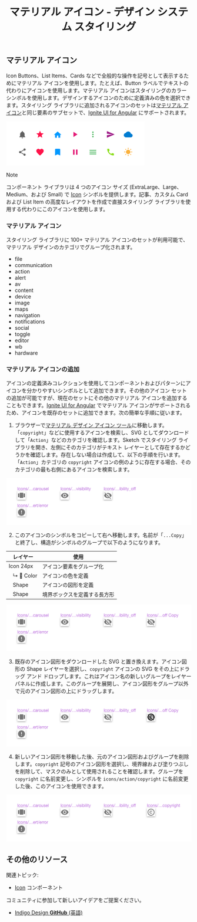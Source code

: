 ﻿---
title: マテリアル アイコン - デザイン システム スタイリング
_description: スタイリングのマテリアル アイコン シンボルはマテリアル デザインの全般的な操作を示すシンボルのコピーです。
_keywords: デザイン システム, Sketch, Ignite UI for Angular, UI ライブラリ, アイコン, マテリアル
_language: ja
---

## マテリアル アイコン

Icon Buttons、List Items、Cards などで全般的な操作を記号として表示するためにマテリアル アイコンを使用します。たとえば、Button ラベルでテキストの代わりにアイコンを使用します。マテリアル アイコンはスタイリングのカラー シンボルを使用します。デザインするアイコンのために定義済みの色を選択できます。スタイリング ライブラリに追加されるアイコンのセットは[マテリアル アイコン](https://material.io/tools/icons/?style=baseline)と同じ要素のサブセットで、[Ignite UI for Angular](https://jp.infragistics.com/products/ignite-ui-angular) にサポートされます。

<img src="../images/icons_demo.png" srcset="../images/icons_demo@2x.png 2x" />

> [!Note]
> コンポーネント ライブラリは 4 つのアイコン サイズ (ExtraLarge、Large、Medium、および Small) で [Icon](../components/icon.md) シンボルを提供します。記事、カスタム Card および List Item の高度なレイアウトを作成で直接スタイリング ライブラリを使用する代わりにこのアイコンを使用します。

### マテリアル アイコン

スタイリング ライブラリに 100+ マテリアル アイコンのセットが利用可能で、マテリアル デザインのカテゴリでグループ化されます。

- file
- communication
- action
- alert
- av
- content
- device
- image
- maps
- navigation
- notifications
- social
- toggle
- editor
- wb
- hardware

### マテリアル アイコンの追加

アイコンの定義済みコレクションを使用してコンポーネントおよびパターンにアイコンを分かりやすいシンボルとして追加できます。その他のアイコン セットの追加が可能ですが、現在のセットにその他のマテリアル アイコンを追加することもできます。[Ignite UI for Angular](https://jp.infragistics.com/products/ignite-ui-angular) でマテリアル アイコンがサポートされるため、アイコンを既存のセットに追加できます。次の簡単な手順に従います。

1.  ブラウザーで[マテリアル デザイン アイコン ツール](https://material.io/tools/icons)に移動します。「`copyright`」などに使用するアイコンを検索し、SVG としてダウンロードして「`Action`」などのカテゴリを確認します。Sketch でスタイリング ライブラリを開き、左側にそのカテゴリがテキスト レイヤーとして存在するかどうかを確認します。存在しない場合は作成して、以下の手順を行います。「`Action`」カテゴリの `copyright` アイコンの例のように存在する場合、そのカテゴリの最も右側にあるアイコンを検索します。

  <img src="../images/icons_add1.png" srcset="../images/icons_add1@2x.png 2x" />

2.  このアイコンのシンボルをコピーして右へ移動します。名前が「`...Copy`」と終了し、構造がシンボルのグループで以下のようになります。

  | レイヤー                | 使用                         |
  | ----------------------- | ---------------------------- |
  | Icon 24px               | アイコン要素をグループ化     |
  | &nbsp;&nbsp; ↳ 🌈 Color | アイコンの色を定義           |
  | &nbsp;&nbsp; Shape      | アイコンの図形を定義         |
  | &nbsp;&nbsp; Shape      | 境界ボックスを定義する長方形 |

  <img src="../images/icons_add2.png" srcset="../images/icons_add2@2x.png 2x" />

3.  既存のアイコン図形をダウンロードした SVG と置き換えます。アイコン図形の Shape レイヤーを選択し、`copyright` アイコンの SVG をその上にドラッグ アンド ドロップします。これはアイコン名の新しいグループをレイヤー パネルに作成します。このグループを展開し、アイコン図形をグループ以外で元のアイコン図形の上にドラッグします。

  <img src="../images/icons_add3.png" srcset="../images/icons_add3@2x.png 2x" />

4.  新しいアイコン図形を移動した後、元のアイコン図形およびグループを削除します。`copyright` 記号のアイコン図形を選択し、境界線および塗りつぶしを削除して、マスクのみとして使用されることを確認します。グループを `copyright` に名前変更し、シンボルを `icons/action/copyright` に名前変更した後、このアイコンを使用できます。

  <img src="../images/icons_add4.png" srcset="../images/icons_add4@2x.png 2x" />

## その他のリソース

関連トピック:

- [Icon](../components/icon.md) コンポーネント
  <div class="divider--half"></div>

コミュニティに参加して新しいアイデアをご提案ください。

- [Indigo Design **GitHub** (英語)](https://github.com/IgniteUI/design-system-docfx)
